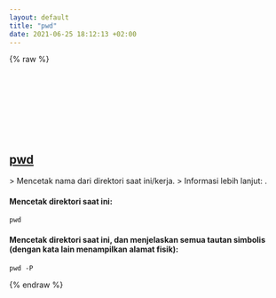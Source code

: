 ```yaml
---
layout: default
title: "pwd"
date: 2021-06-25 18:12:13 +02:00
---
```

{% raw %}
<h2 id="pwd">
  <a href="/id/common/pwd.html">pwd</a> <a href="#pwd"><svg class="icon">
    <use href="/assets/images/unicode_sprite.svg#link" />
  </svg></a>
</h2>
> Mencetak nama dari direktori saat ini/kerja.
> Informasi lebih lanjut: <https://www.gnu.org/software/coreutils/pwd>.

#### Mencetak direktori saat ini:
```shell
pwd
```
#### Mencetak direktori saat ini, dan menjelaskan semua tautan simbolis (dengan kata lain menampilkan alamat fisik):
```shell
pwd -P
```
{% endraw %}